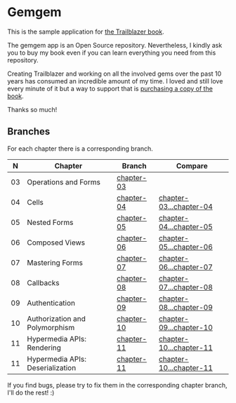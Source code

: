 # Gemgem

This is the sample application for [the Trailblazer book](https://leanpub.com/trailblazer).

The gemgem app is an Open Source repository. Nevertheless, I kindly ask you to buy my book even if you can learn everything you need from this repository.

Creating Trailblazer and working on all the involved gems over the past 10 years has consumed an incredible amount of my time. I loved and still love every minute of it but a way to support that is [purchasing a copy of the book](https://leanpub.com/trailblazer).

Thanks so much!

## Branches

For each chapter there is a corresponding branch.

N | Chapter | Branch | Compare
--- | --- | --- | ---
03 | Operations and Forms | [chapter-03](https://github.com/apotonick/gemgem-trbrb/tree/chapter-03) |
04 | Cells | [chapter-04](https://github.com/apotonick/gemgem-trbrb/tree/chapter-04) | [chapter-03...chapter-04](https://github.com/apotonick/gemgem-trbrb/compare/chapter-03...chapter-04) |
05 | Nested Forms | [chapter-05](https://github.com/apotonick/gemgem-trbrb/tree/chapter-05) | [chapter-04...chapter-05](https://github.com/apotonick/gemgem-trbrb/compare/chapter-04...chapter-05) |
06 | Composed Views | [chapter-06](https://github.com/apotonick/gemgem-trbrb/tree/chapter-06) | [chapter-05...chapter-06](https://github.com/apotonick/gemgem-trbrb/compare/chapter-05...chapter-06) |
07 | Mastering Forms | [chapter-07](https://github.com/apotonick/gemgem-trbrb/tree/chapter-07) | [chapter-06...chapter-07](https://github.com/apotonick/gemgem-trbrb/compare/chapter-06...chapter-07) |
08 | Callbacks | [chapter-08](https://github.com/apotonick/gemgem-trbrb/tree/chapter-08) | [chapter-07...chapter-08](https://github.com/apotonick/gemgem-trbrb/compare/chapter-07...chapter-08) |
09 | Authentication | [chapter-09](https://github.com/apotonick/gemgem-trbrb/tree/chapter-09) | [chapter-08...chapter-09](https://github.com/apotonick/gemgem-trbrb/compare/chapter-08...chapter-09) |
10 | Authorization and Polymorphism | [chapter-10](https://github.com/apotonick/gemgem-trbrb/tree/chapter-10) | [chapter-09...chapter-10](https://github.com/apotonick/gemgem-trbrb/compare/chapter-09...chapter-10) |
11 | Hypermedia APIs: Rendering | [chapter-11](https://github.com/apotonick/gemgem-trbrb/tree/chapter-11) | [chapter-10...chapter-11](https://github.com/apotonick/gemgem-trbrb/compare/chapter-10...chapter-11) |
11 | Hypermedia APIs: Deserialization | [chapter-11](https://github.com/apotonick/gemgem-trbrb/tree/chapter-11) | [chapter-10...chapter-11](https://github.com/apotonick/gemgem-trbrb/compare/chapter-10...chapter-11) |

If you find bugs, please try to fix them in the corresponding chapter branch, I'll do the rest! :)